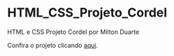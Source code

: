 # HTML_CSS_Projeto_Cordel
 HTML e CSS Projeto Cordel por Milton Duarte

 <p>Confira o projeto clicando <a href="https://petroniovalentini.github.io/HTML_CSS_Projeto_Cordel/" target="_blank">aqui</a>.</p>
